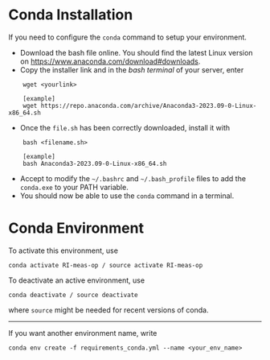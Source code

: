 # Conda Installation
If you need to configure the ``conda`` command to setup your environment.
- Download the bash file online. You should find the latest Linux version on https://www.anaconda.com/download#downloads.
- Copy the installer link and in the *bash terminal* of your server, enter 
```
    wget <yourlink>

    [example] 
    wget https://repo.anaconda.com/archive/Anaconda3-2023.09-0-Linux-x86_64.sh
```
- Once the ``file.sh`` has been correctly downloaded, install it with
```
    bash <filename.sh>

    [example]
    bash Anaconda3-2023.09-0-Linux-x86_64.sh
```
- Accept to modify the ``~/.bashrc`` and ``~/.bash_profile`` files to add the ``conda.exe`` to your PATH variable.
- You should now be able to use the ``conda`` command in a terminal.

# Conda Environment
To activate this environment, use
```
conda activate RI-meas-op / source activate RI-meas-op
```
To deactivate an active environment, use
```
conda deactivate / source deactivate
```
where ``source`` might be needed for recent versions of conda.

---
If you want another environment name, write
```
conda env create -f requirements_conda.yml --name <your_env_name>
```